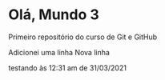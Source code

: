 # Olá, Mundo 3

 Primeiro repositório do curso de Git e GitHub

 Adicionei uma linha
Nova linha
 
testando às 12:31 am de 31/03/2021
